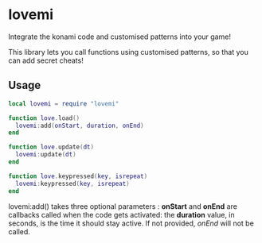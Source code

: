 lovemi
==============

Integrate the konami code and customised patterns into your game!

This library lets you call functions using customised patterns, so that you can add secret cheats!

Usage
----------------

```lua
local lovemi = require "lovemi"

function love.load()
  lovemi:add(onStart, duration, onEnd)
end

function love.update(dt)
  lovemi:update(dt)
end

function love.keypressed(key, isrepeat)
  lovemi:keypressed(key, isrepeat)
end
```

lovemi:add() takes three optional parameters : **onStart** and **onEnd** are callbacks called when the code gets activated: the **duration** value, in seconds, is the time it should stay active. If not provided, *onEnd* will not be called.